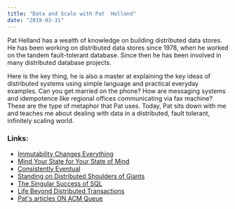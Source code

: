 ```yaml
---
title: "Data and Scale with Pat  Helland"
date: "2019-03-31"
---
```


Pat Helland has a wealth of knowledge on building distributed data stores. He has been working on distributed data stores since 1978, when he worked on the tandem fault-tolerant database. Since then he has been involved in many distributed database projects.

Here is the key thing, he is also a master at explaining the key ideas of distributed systems using simple language and practical everyday examples. Can you get married on the phone? How are messaging systems and idempotence like regional offices communicating via fax machine? These are the type of metaphor that Pat uses. Today, Pat sits down with me and teaches me about dealing with data in a distributed, fault tolerant, infinitely scaling world.

### Links:

- [Immutability Changes Everything](https://queue.acm.org/detail.cfm?id=2884038)
- [Mind Your State for Your State of Mind](https://cacm.acm.org/magazines/2018/10/231368-mind-your-state-for-your-state-of-mind/abstract)
- [Consistently Eventual](https://cacm.acm.org/magazines/2018/8/229763-consistently-eventual/abstract)
- [Standing on Distributed Shoulders of Giants](https://queue.acm.org/detail.cfm?ref=rss&id=2953944)
- [The Singular Success of SQL](https://queue.acm.org/detail.cfm?id=2983199)
- [Life Beyond Distributed Transactions](https://queue.acm.org/detail.cfm?id=3025012)
- [Pat's articles ON ACM Queue](https://muckrack.com/pat-helland/articles)
